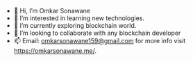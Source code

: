 - 👋 Hi, I’m Omkar Sonawane
- 👀 I’m interested in learning new technologies.
- 🌱 I’m currently exploring blockchain world.
- 💞️ I’m looking to collaborate with any blockchain developer
- 📫 Email: omkarsonawane159@gmail.com for more info visit https://omkarsonawane.me/.

<!---
Omkar0104/Omkar0104 is a ✨ special ✨ repository because its `README.md` (this file) appears on your GitHub profile.
You can click the Preview link to take a look at your changes.
--->

